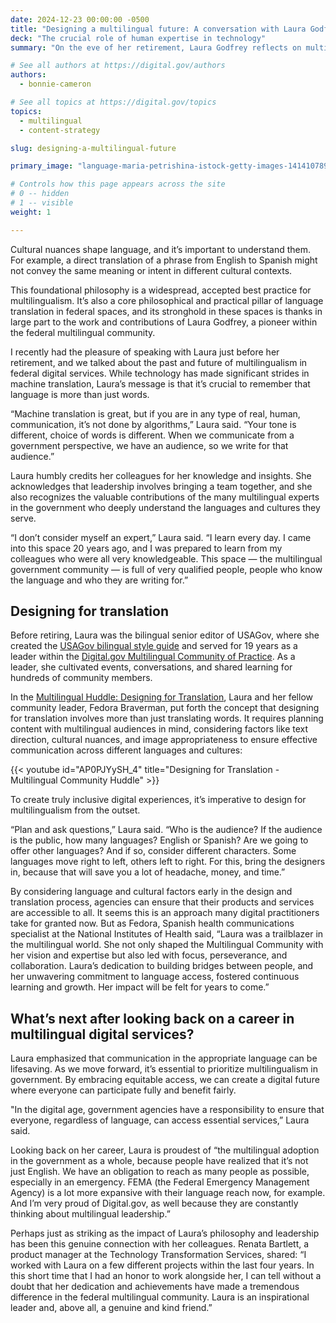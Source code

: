 ```yaml
---
date: 2024-12-23 00:00:00 -0500
title: "Designing a multilingual future: A conversation with Laura Godfrey"
deck: "The crucial role of human expertise in technology"
summary: "On the eve of her retirement, Laura Godfrey reflects on multilingualism and equitable access to government information."

# See all authors at https://digital.gov/authors
authors:
  - bonnie-cameron

# See all topics at https://digital.gov/topics
topics:
  - multilingual
  - content-strategy

slug: designing-a-multilingual-future

primary_image: "language-maria-petrishina-istock-getty-images-1414107897"

# Controls how this page appears across the site
# 0 -- hidden
# 1 -- visible
weight: 1

---
```


Cultural nuances shape language, and it’s important to understand them. For example, a direct translation of a phrase from English to Spanish might not convey the same meaning or intent in different cultural contexts.

This foundational philosophy is a widespread, accepted best practice for multilingualism. It’s also a core philosophical and practical pillar of language translation in federal spaces, and its stronghold in these spaces is thanks in large part to the work and contributions of Laura Godfrey, a pioneer within the federal multilingual community.

I recently had the pleasure of speaking with Laura just before her retirement, and we talked about the past and future of multilingualism in federal digital services. While technology has made significant strides in machine translation, Laura’s message is that it’s crucial to remember that language is more than just words.

“Machine translation is great, but if you are in any type of real, human, communication, it’s not done by algorithms,” Laura said. “Your tone is different, choice of words is different. When we communicate from a government perspective, we have an audience, so we write for that audience.”

Laura humbly credits her colleagues for her knowledge and insights. She acknowledges that leadership involves bringing a team together, and she also recognizes the valuable contributions of the many multilingual experts in the government who deeply understand the languages and cultures they serve.

“I don’t consider myself an expert,” Laura said. “I learn every day. I came into this space 20 years ago, and I was prepared to learn from my colleagues who were all very knowledgeable. This space — the multilingual government community — is full of very qualified people, people who know the language and who they are writing for.”

## Designing for translation

Before retiring, Laura was the bilingual senior editor of USAGov, where she created the [USAGov bilingual style guide](https://blog.usa.gov/the-usagov-bilingual-style-guide-is-now-online) and served for 19 years as a leader within the [Digital.gov Multilingual Community of Practice](https://digital.gov/communities/multilingual/). As a leader, she cultivated events, conversations, and shared learning for hundreds of community members.

In the [Multilingual Huddle: Designing for Translation](https://digital.gov/resources/multilingual-huddle-designing-for-translation/), Laura and her fellow community leader, Fedora Braverman, put forth the concept that designing for translation involves more than just translating words. It requires planning content with multilingual audiences in mind, considering factors like text direction, cultural nuances, and image appropriateness to ensure effective communication across different languages and cultures:

{{< youtube id="AP0PJYySH_4" title="Designing for Translation - Multilingual Community Huddle" >}}

To create truly inclusive digital experiences, it’s imperative to design for multilingualism from the outset.

“Plan and ask questions,” Laura said. “Who is the audience? If the audience is the public, how many languages? English or Spanish? Are we going to offer other languages? And if so, consider different characters. Some languages move right to left, others left to right. For this, bring the designers in, because that will save you a lot of headache, money, and time.”

By considering language and cultural factors early in the design and translation process, agencies can ensure that their products and services are accessible to all. It seems this is an approach many digital practitioners take for granted now. But as Fedora, Spanish health communications specialist at the National Institutes of Health said, “Laura was a trailblazer in the multilingual world. She not only shaped the Multilingual Community with her vision and expertise but also led with focus, perseverance, and collaboration. Laura’s dedication to building bridges between people, and her unwavering commitment to language access, fostered continuous learning and growth. Her impact will be felt for years to come.”

## What’s next after looking back on a career in multilingual digital services?

Laura emphasized that communication in the appropriate language can be lifesaving. As we move forward, it’s essential to prioritize multilingualism in government. By embracing equitable access, we can create a digital future where everyone can participate fully and benefit fairly.

"In the digital age, government agencies have a responsibility to ensure that everyone, regardless of language, can access essential services,” Laura said.

Looking back on her career, Laura is proudest of “the multilingual adoption in the government as a whole, because people have realized that it’s not just English. We have an obligation to reach as many people as possible, especially in an emergency. FEMA (the Federal Emergency Management Agency) is a lot more expansive with their language reach now, for example. And I’m very proud of Digital.gov, as well because they are constantly thinking about multilingual leadership.”

Perhaps just as striking as the impact of Laura’s philosophy and leadership has been this genuine connection with her colleagues. Renata Bartlett, a product manager at the Technology Transformation Services, shared: “I worked with Laura on a few different projects within the last four years. In this short time that I had an honor to work alongside her, I can tell without a doubt that her dedication and achievements have made a tremendous difference in the federal multilingual community. Laura is an inspirational leader and, above all, a genuine and kind friend.”

